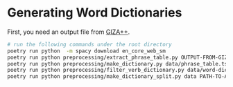 # Generating Word Dictionaries
First, you need an output file from [GIZA++](https://sinaahmadi.github.io/posts/sentence-alignment-using-giza.html).

```bash
# run the following commands under the root directory
poetry run python  -m spacy download en_core_web_sm
poetry run python preprocessing/extract_phrase_table.py OUTPUT-FROM-GIZA.AA3.final data/phrase_table.tsv
poetry run python preprocessing/make_dictionary.py data/phrase_table.tsv data
poetry run python preprocessing/filter_verb_dictionary.py data/word-dictionary-verb.tsv data
poetry run python preprocessing/make_dictionary_split.py data PATH-TO-ASPEC/ASPEC-JE
```